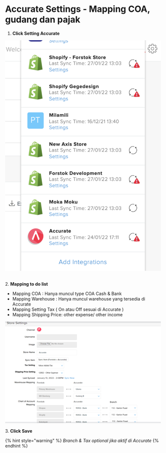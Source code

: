 # Accurate Settings - Mapping COA, gudang dan pajak

1. **Click Setting Accurate**

![](<../../../.gitbook/assets/Screen Shot 2022-01-27 at 1.06.34 PM.png>)

\
2\. **Mapping to do list**

* Mapping COA : Hanya muncul type COA Cash & Bank
* Mapping Warehouse : Hanya muncul warehouse yang tersedia di Accurate
* Mapping Setting Tax ( On atau Off sesuai di Accurate )
* Mapping Shipping Price: other expense/ other income&#x20;

![](<../../../.gitbook/assets/image (446).png>)

3\. **Click Save**

{% hint style="warning" %}
_Branch & Tax optional jika aktif di Accurate_
{% endhint %}
